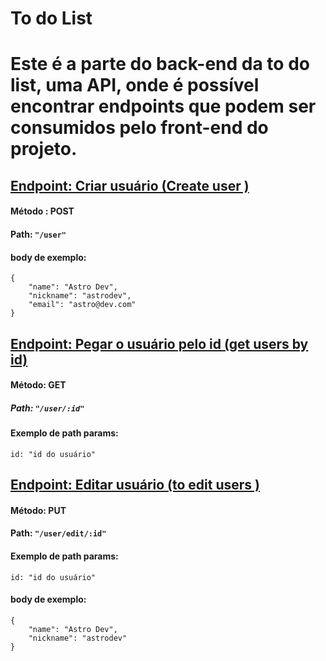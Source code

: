 # To do List

# Este é a parte do back-end da to do list, uma API, onde é possível encontrar endpoints que podem ser consumidos pelo front-end do projeto.

## <ins> Endpoint: Criar usuário (Create user ) </ins>

#### Método : POST 
#### Path: ```"/user"```
#### body de exemplo:
~~~
{
	"name": "Astro Dev",
	"nickname": "astrodev",
	"email": "astro@dev.com"
}
~~~

## <ins> Endpoint: Pegar o  usuário pelo id  (get  users by id) </ins>

#### Método:  GET
##### Path: ```"/user/:id"```
#### Exemplo de path params:
~~~
id: "id do usuário"
~~~

## <ins> Endpoint: Editar usuário (to edit users ) </ins>

#### Método: PUT
#### Path: ```"/user/edit/:id"```
#### Exemplo de path params:
~~~
id: "id do usuário"
~~~
#### body de exemplo:
~~~
{
	"name": "Astro Dev",
	"nickname": "astrodev"
}
~~~